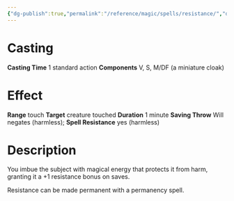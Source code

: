 ```yaml
---
{"dg-publish":true,"permalink":"/reference/magic/spells/resistance/","dgHomeLink":true,"dgPassFrontmatter":false}
---
```



# Casting
**Casting Time** 1 standard action
**Components** V, S, M/DF (a miniature cloak)

# Effect
**Range** touch
**Target** creature touched
**Duration** 1 minute
**Saving Throw** Will negates (harmless); **Spell Resistance** yes (harmless)

# Description
You imbue the subject with magical energy that protects it from harm, granting it a +1 resistance bonus on saves.

Resistance can be made permanent with a permanency spell.